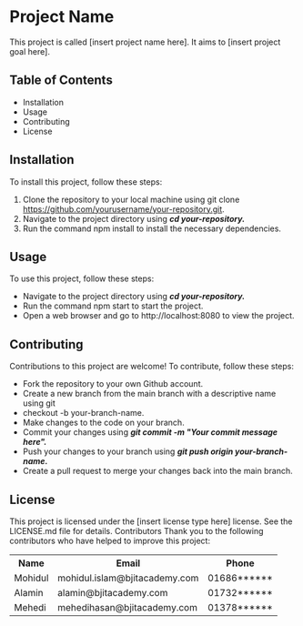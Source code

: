 # Project Name
This project is called [insert project name here]. It aims to [insert project goal here].
## Table of Contents
-  Installation
-  Usage
-  Contributing
-  License
## Installation
To install this project, follow these steps:
1. Clone the repository to your local machine using git clone https://github.com/yourusername/your-repository.git.
2.   Navigate to the project directory using ***cd your-repository.***
3.  Run the command npm install to install the necessary dependencies.
## Usage
To use this project, follow these steps:
-   Navigate to the project directory using ***cd your-repository.***
-   Run the command npm start to start the project.
-  Open a web browser and go to http://localhost:8080 to view the project.

##  Contributing
Contributions to this project are welcome! To contribute, follow these steps:
-  Fork the repository to your own Github account.
-  Create a new branch from the main branch with a descriptive name using git
- checkout -b your-branch-name.
-  Make changes to the code on your branch.
-  Commit your changes using ***git commit -m "Your commit message here".***
-  Push your changes to your branch using ***git push origin your-branch-name.***
-  Create a pull request to merge your changes back into the main branch.
## License
This project is licensed under the [insert license type here] license. See the 
LICENSE.md file for details.
Contributors
Thank you to the following contributors who have helped to improve this project:
<table>
<tr>
<th>Name</th> <th>Email</th> <th>Phone</th>
</tr>
<tr>
<td>Mohidul</td> <td>mohidul.islam@bjitacademy.com</td> <td>01686******</td> 
</tr>
<tr>
<td>Alamin</td> <td>alamin@bjitacademy.com</td> <td>01732******</td> 
</tr>
<tr>
<td>Mehedi</td> <td>mehedihasan@bjitacademy.com</td> <td>01378******</td> 
</tr>
</table>
